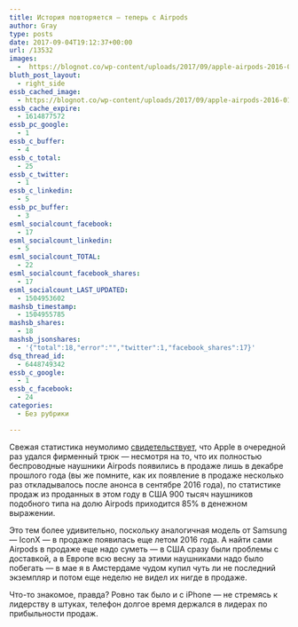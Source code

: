 ```yaml
---
title: История повторяется — теперь с Airpods
author: Gray
type: posts
date: 2017-09-04T19:12:37+00:00
url: /13532
images:
  -  https://blognot.co/wp-content/uploads/2017/09/apple-airpods-2016-014.jpg
bluth_post_layout:
  - right_side
essb_cached_image:
  - https://blognot.co/wp-content/uploads/2017/09/apple-airpods-2016-014.jpg
essb_cache_expire:
  - 1614877572
essb_pc_google:
  - 1
essb_c_buffer:
  - 4
essb_c_total:
  - 25
essb_c_twitter:
  - 1
essb_c_linkedin:
  - 5
essb_pc_buffer:
  - 3
esml_socialcount_facebook:
  - 17
esml_socialcount_linkedin:
  - 5
esml_socialcount_TOTAL:
  - 22
esml_socialcount_facebook_shares:
  - 17
esml_socialcount_LAST_UPDATED:
  - 1504953602
mashsb_timestamp:
  - 1504955785
mashsb_shares:
  - 18
mashsb_jsonshares:
  - '{"total":18,"error":"","twitter":1,"facebook_shares":17}'
dsq_thread_id:
  - 6448749342
essb_c_google:
  - 1
essb_c_facebook:
  - 24
categories:
  - Без рубрики

---
```








Свежая статистика неумолимо [свидетельствует][1], что Apple в очередной раз удался фирменный трюк — несмотря на то, что их полностью беспроводные наушники Airpods появились в продаже лишь в декабре прошлого года (вы же помните, как их появление в продаже несколько раз откладывалось после анонса в сентябре 2016 года), по статистике продаж из проданных в этом году в США 900 тысяч наушников подобного типа на долю Airpods приходится 85% в денежном выражении.

Это тем более удивительно, поскольку аналогичная модель от Samsung — IconX — в продаже появилась еще летом 2016 года. А найти сами Airpods в продаже еще надо суметь — в США сразу были проблемы с доставкой, а в Европе всю весну за этими наушниками надо было побегать — в мае я в Амстердаме чудом купил чуть ли не последний экземпляр и потом еще неделю не видел их нигде в продаже.

Что-то знакомое, правда? Ровно так было и с iPhone — не стремясь к лидерству в штуках, телефон долгое время держался в лидерах по прибыльности продаж.

 [1]: https://www.npd.com/wps/portal/npd/us/blog/2017/totally-wireless-earbuds-bring-the-loud-to-stereo-headphone-sales/